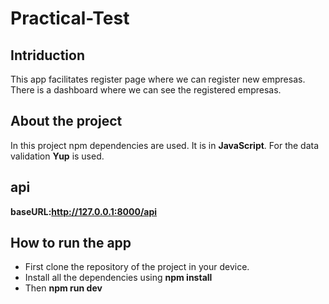 # Practical-Test

## Intriduction

This app facilitates register page where we can register new empresas. There is a dashboard where we can see the registered empresas.

## About the project 

In this project npm dependencies are used. It is in **JavaScript**. For the data validation **Yup** is used. 

## api
**baseURL:http://127.0.0.1:8000/api**


## How to run the app

- First clone the repository of the project in your device.
- Install all the dependencies using **npm install**
 - Then **npm run dev**